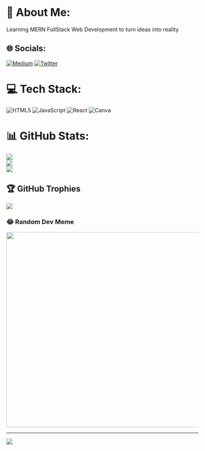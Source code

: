 # 💫 About Me:
Learning MERN FullStack Web Development to turn ideas into reality


## 🌐 Socials:
[![Medium](https://img.shields.io/badge/Medium-12100E?logo=medium&logoColor=white)](https://medium.com/@rizwanopq) [![Twitter](https://img.shields.io/badge/Twitter-%231DA1F2.svg?logo=Twitter&logoColor=white)](https://twitter.com/rizwangogh) 

# 💻 Tech Stack:
![HTML5](https://img.shields.io/badge/html5-%23E34F26.svg?style=plastic&logo=html5&logoColor=white) ![JavaScript](https://img.shields.io/badge/javascript-%23323330.svg?style=plastic&logo=javascript&logoColor=%23F7DF1E) ![React](https://img.shields.io/badge/react-%2320232a.svg?style=plastic&logo=react&logoColor=%2361DAFB) ![Canva](https://img.shields.io/badge/Canva-%2300C4CC.svg?style=plastic&logo=Canva&logoColor=white)
# 📊 GitHub Stats:
![](https://github-readme-stats.vercel.app/api?username=rizwangogh&theme=dark&hide_border=false&include_all_commits=true&count_private=true)<br/>
![](https://github-readme-streak-stats.herokuapp.com/?user=rizwangogh&theme=dark&hide_border=false)<br/>
![](https://github-readme-stats.vercel.app/api/top-langs/?username=rizwangogh&theme=dark&hide_border=false&include_all_commits=true&count_private=true&layout=compact)

## 🏆 GitHub Trophies
![](https://github-profile-trophy.vercel.app/?username=rizwangogh&theme=radical&no-frame=true&no-bg=false&margin-w=4)

### 😂 Random Dev Meme
<img src="https://random-memer.herokuapp.com/" width="512px"/>

---
[![](https://visitcount.itsvg.in/api?id=rizwangogh&icon=7&color=12)](https://visitcount.itsvg.in)

<!-- Proudly created with GPRM ( https://gprm.itsvg.in ) -->
